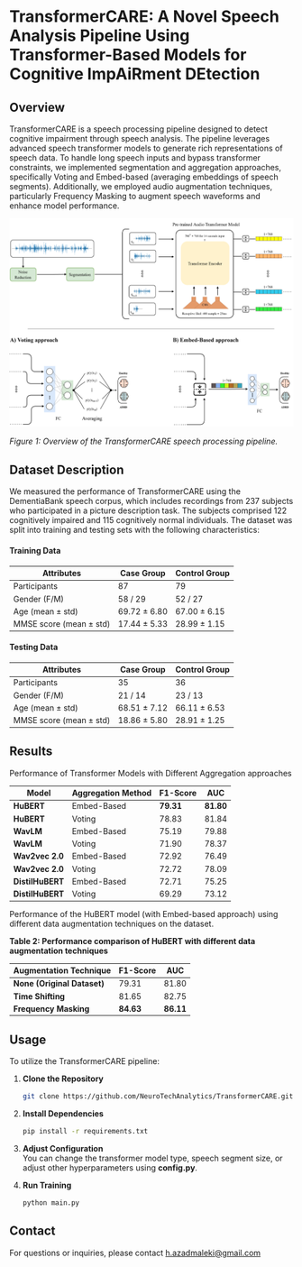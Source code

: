 # TransformerCARE: A Novel Speech Analysis Pipeline Using Transformer-Based Models for Cognitive ImpAiRment DEtection

## Overview

TransformerCARE is a speech processing pipeline designed to detect cognitive impairment through speech analysis. The pipeline leverages advanced speech transformer models to generate rich representations of speech data. To handle long speech inputs and bypass transformer constraints, we implemented segmentation and aggregation approaches, specifically Voting and Embed-based (averaging embeddings of speech segments). Additionally, we employed audio augmentation techniques, particularly Frequency Masking to augment speech waveforms and enhance model performance.


<img src="https://github.com/NeuroTechAnalytics/TransformerCARE/blob/master/imgs/pipeline.jpg">

*Figure 1: Overview of the TransformerCARE speech processing pipeline.*

## Dataset Description

We measured the performance of TransformerCARE using the DementiaBank speech corpus, which includes recordings from 237 subjects who participated in a picture description task. The subjects comprised 122 cognitively impaired and 115 cognitively normal individuals. The dataset was split into training and testing sets with the following characteristics:

#### Training Data

| Attributes                        | Case Group     | Control Group    |
|-----------------------------------|----------------|------------------|
| Participants                      | 87             | 79               |
| Gender (F/M)                      | 58 / 29        | 52 / 27          |
| Age (mean ± std)                  | 69.72 ± 6.80   | 67.00 ± 6.15     |
| MMSE score (mean ± std)           | 17.44 ± 5.33   | 28.99 ± 1.15     |

#### Testing Data

| Attributes                        | Case Group     | Control Group    |
|-----------------------------------|----------------|------------------|
| Participants                      | 35             | 36               |
| Gender (F/M)                      | 21 / 14        | 23 / 13          |
| Age (mean ± std)                  | 68.51 ± 7.12   | 66.11 ± 6.53     |
| MMSE score (mean ± std)           | 18.86 ± 5.80   | 28.91 ± 1.25     |

## Results

Performance of Transformer Models with Different Aggregation approaches

| Model           | Aggregation Method | F1-Score | AUC    |
|-----------------|--------------------|----------|--------|
| **HuBERT**      | Embed-Based        | **79.31**    | **81.80**  |
| **HuBERT**      | Voting             | 78.83    | 81.84  |
| **WavLM**       | Embed-Based        | 75.19    | 79.88  |
| **WavLM**       | Voting             | 71.90    | 78.37  |
| **Wav2vec 2.0** | Embed-Based        | 72.92    | 76.49  |
| **Wav2vec 2.0** | Voting             | 72.72    | 78.09  |
| **DistilHuBERT**| Embed-Based        | 72.71    | 75.25  |
| **DistilHuBERT**| Voting             | 69.29    | 73.12  |


Performance of the HuBERT model (with Embed-based approach) using different data augmentation techniques on the dataset.

**Table 2: Performance comparison of HuBERT with different data augmentation techniques**

| Augmentation Technique                | F1-Score | AUC    |
|---------------------------------------|----------|--------|
| **None (Original Dataset)**           | 79.31    | 81.80  |
| **Time Shifting**                     | 81.65    | 82.75  |
| **Frequency Masking**                 | **84.63**    | **86.11**  |


## Usage

To utilize the TransformerCARE pipeline:

1. **Clone the Repository**
   ```bash
   git clone https://github.com/NeuroTechAnalytics/TransformerCARE.git

2. **Install Dependencies**
   ```bash
   pip install -r requirements.txt

3. **Adjust Configuration** <br>
   You can change the transformer model type, speech segment size, or adjust other hyperparameters using **config.py**.
   
4. **Run Training**
   ```bash
   python main.py

## Contact

For questions or inquiries, please contact h.azadmaleki@gmail.com



